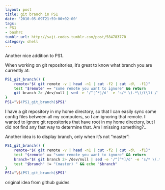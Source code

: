 ```yaml
---
layout: post
title: git branch in PS1
date: '2010-05-09T21:59:00+02:00'
tags:
- PS1
- bashrc
tumblr_url: http://saji-codes.tumblr.com/post/584783770
category: shell
---
```

Another nice addition to PS1.

When working on git repositories, it’s great to know what branch you are currently at:

```sh
PS1_git_branch() {
    remote="$( git remote -v | head -n1 | cut -f2 | cut -d\  -f1)"
    test "$remote" == "some remote you want to ignore" && return
    git branch 2> /dev/null | sed -e '/^[^*]/d' -e 's/* \(.*\)/(\1) /'
} 
PS1="\$(PS1_git_branch)$PS1"
```


I have a git repository in my home directory, so that I can easily sync some config files between all my computers, so I am ignoring that remote. I wanted to ignore git repositories that have root in my home directory, but I did not find any fast way to determine that. Am I missing something?..



Another idea is to display branch, only when it’s not “master”:

```sh
PS1_git_branch() {
    remote="$( git remote -v | head -n1 | cut -f2 | cut -d\  -f1)"
    test "$remote" == "some remote you want to ignore" && return
    branch="$( git branch 2> /dev/null | sed -e '/^[^*]/d' -e 's/* \(.*\)/(\1) /' )"
    test "$branch" != "(master) " && echo "$branch"
} 
PS1="\$(PS1_git_branch)$PS1"
```


original idea from github guides
